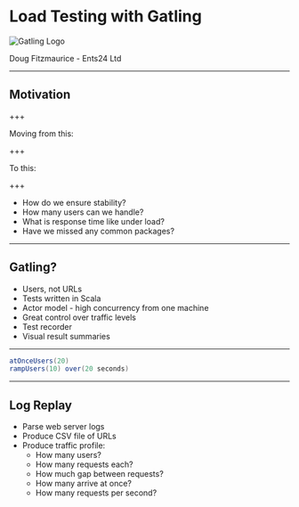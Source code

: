# Load Testing with Gatling
![Gatling Logo](images/gatling.png)

Doug Fitzmaurice - Ents24 Ltd

---

## Motivation

+++

Moving from this:

+++

To this:

+++

* How do we ensure stability?
* How many users can we handle?
* What is response time like under load?
* Have we missed any common packages?

---

## Gatling?

* Users, not URLs
* Tests written in Scala
* Actor model - high concurrency from one machine
* Great control over traffic levels
* Test recorder
* Visual result summaries

---

```scala
atOnceUsers(20)
rampUsers(10) over(20 seconds)
```

---

## Log Replay

* Parse web server logs
* Produce CSV file of URLs
* Produce traffic profile:
    * How many users?
    * How many requests each?
    * How much gap between requests? 
    * How many arrive at once?
    * How many requests per second?
